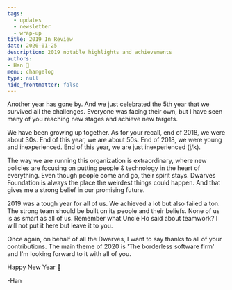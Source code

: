 ```yaml
---
tags: 
  - updates
  - newsletter
  - wrap-up
title: 2019 In Review
date: 2020-01-25
description: 2019 notable highlights and achievements
authors: 
- Han 🐸
menu: changelog
type: null
hide_frontmatter: false
---
```


Another year has gone by. And we just celebrated the 5th year that we survived all the challenges. Everyone was facing their own, but I have seen many of you reaching new stages and achieve new targets.

We have been growing up together. As for your recall, end of 2018, we were about 30s. End of this year, we are about 50s. End of 2018, we were young and inexperienced. End of this year, we are just inexperienced (j/k).

The way we are running this organization is extraordinary, where new policies are focusing on putting people & technology in the heart of everything. Even though people come and go, their spirit stays. Dwarves Foundation is always the place the weirdest things could happen. And that gives me a strong belief in our promising future.

2019 was a tough year for all of us. We achieved a lot but also failed a ton. The strong team should be built on its people and their beliefs. None of us is as smart as all of us. Remember what Uncle Ho said about teamwork? I will not put it here but leave it to you.

Once again, on behalf of all the Dwarves, I want to say thanks to all of your contributions. The main theme of 2020 is 'The borderless software firm' and I'm looking forward to it with all of you.

Happy New Year 🎉

-Han